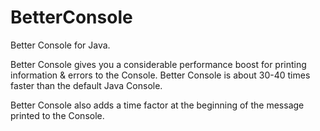 # BetterConsole
Better Console for Java.


Better Console gives you a considerable performance boost for printing information & errors to the Console.
Better Console is about 30-40 times faster than the default Java Console.

Better Console also adds a time factor at the beginning of the message printed to the Console.
